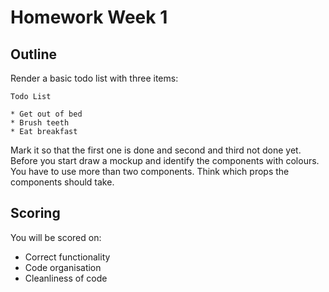 # Homework Week 1

## Outline

Render a basic todo list with three items:

```
Todo List

* Get out of bed
* Brush teeth
* Eat breakfast
```

Mark it so that the first one is done and second and third not done yet. Before you start draw a mockup and identify
the components with colours. You have to use more than two components. Think which props the components should take.

## Scoring

You will be scored on:

- Correct functionality
- Code organisation
- Cleanliness of code
